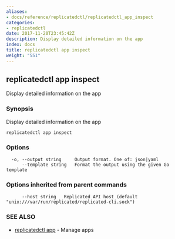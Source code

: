 ```yaml
---
aliases:
- docs/reference/replicatedctl/replicatedctl_app_inspect
categories:
- replicatedctl
date: 2017-11-20T23:45:42Z
description: Display detailed information on the app
index: docs
title: replicatedctl app inspect
weight: "551"
---
```


## replicatedctl app inspect

Display detailed information on the app

### Synopsis


Display detailed information on the app

```
replicatedctl app inspect
```

### Options

```
  -o, --output string     Output format. One of: json|yaml
      --template string   Format the output using the given Go template
```

### Options inherited from parent commands

```
      --host string   Replicated API host (default "unix:///var/run/replicated/replicated-cli.sock")
```

### SEE ALSO
* [replicatedctl app](/api/replicatedctl/replicatedctl_app/)	 - Manage apps

